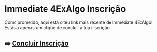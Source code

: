 # Immediate 4ExAlgo Inscrição

Como prometido, aqui está o teu link mais recente de Immediate 4ExAlgo! Estás a apenas um clique de concluir a tua inscrição:

## ➡️ [Concluir Inscrição](https://is.gd/owY2nU)